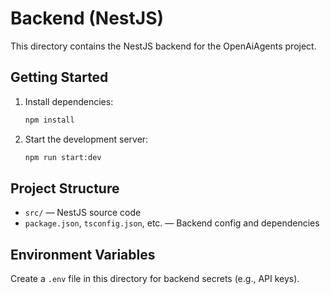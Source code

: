 # Backend (NestJS)

This directory contains the NestJS backend for the OpenAiAgents project.

## Getting Started

1. Install dependencies:
   ```sh
   npm install
   ```
2. Start the development server:
   ```sh
   npm run start:dev
   ```

## Project Structure
- `src/` — NestJS source code
- `package.json`, `tsconfig.json`, etc. — Backend config and dependencies

## Environment Variables
Create a `.env` file in this directory for backend secrets (e.g., API keys).
